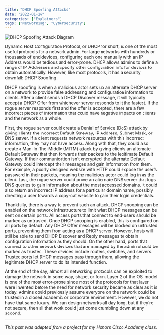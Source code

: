 ```yaml
---
title: "DHCP Spoofing Attacks"
date: "2022-01-26"
categories: ["Explainers"]
tags: ["Networking", "Cybersecurity"]
---
```


![DHCP Spoofing Attack Diagram](/posts/dhcp-spoofing-attacks/images/dhcp-spoofing-attack-diagram.jpg)

Dynamic Host Configuration Protocol, or DHCP for short, is one of the most useful protocols for a network admin. For large networks with hundreds or thousands of end devices, configuring each one manually with an IP Address would be tedious and error-prone. DHCP allows admins to define a range of IP Addresses and specify other configuration info for devices to obtain automatically. However, like most protocols, it has a security downfall: DHCP Spoofing.

DHCP spoofing is when a malicious actor sets up an alternate DHCP server on a network to provide false addressing and configuration information to clients. After a client sends a DHCP Discover message, it will typically accept a DHCP Offer from whichever server responds to it the fastest. If the rogue server responds first and the offer is accepted, there are a few incorrect pieces of information that could have negative impacts on clients and the network as a whole.

First, the rogue server could create a Denial of Service (DoS) attack by giving clients the incorrect Default Gateway, IP Address, Subnet Mask, or DNS server. If a client requests network resources with this incorrect information, they may not have access. Along with that, they could also create a Man-In-The-Middle (MITM) attack by giving clients an alternate Default Gateway that then forwards their packets to the legitimate Default Gateway. If their communication isn’t encrypted, the alternate Default Gateway could intercept their messages and gain information from them. For example, a poorly designed website with HTTP could expose the user’s password in their packets, meaning the malicious actor could log in as the client. Last, the rogue server could prove an alternate DNS server that logs DNS queries to gain information about the most accessed domains. It could also return an incorrect IP address for a particular domain name, possibly directing a user towards a copy-cat website to gain their login credentials.

Thankfully, there is a way to prevent such an attack. DHCP snooping can be enabled on the network infrastructure to limit what DHCP messages can be sent on certain ports. All access ports that connect to end-users should be marked as untrusted. Once DHCP snooping is enabled, this is configured on all ports by default. Any DHCP Offer messages will be blocked on untrusted ports, preventing them from acting as a DHCP server. However, hosts will still be able to send DHCP Discover and Reply messages to obtain configuration information as they should. On the other hand, ports that connect to other network devices that are managed by the admin should be marked as trusted. These devices include routers, switches, and servers. Trusted ports let DHCP messages pass through them, allowing the legitimate DHCP server to do its intended function.

At the end of the day, almost all networking protocols can be exploited to damage the network in some way, shape, or form. Layer 2 of the OSI model is one of the most error-prone since most of the protocols for that layer were invented before the need for network security became as clear as it is today. Admins could previously assume everyone on the network could be trusted in a closed academic or corporate environment. However, we do not have that same luxury. We can design networks all day long, but if they’re not secure, then all that work could just come crumbling down at any second.

---

*This post was adapted from a project for my Honors Cisco Academy class.*
